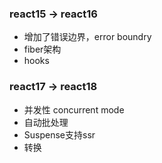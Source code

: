 ### react15 -> react16

- 增加了错误边界，error boundry
- fiber架构
- hooks

### react17 -> react18

- 并发性 concurrent mode
- 自动批处理
- Suspense支持ssr
- 转换
